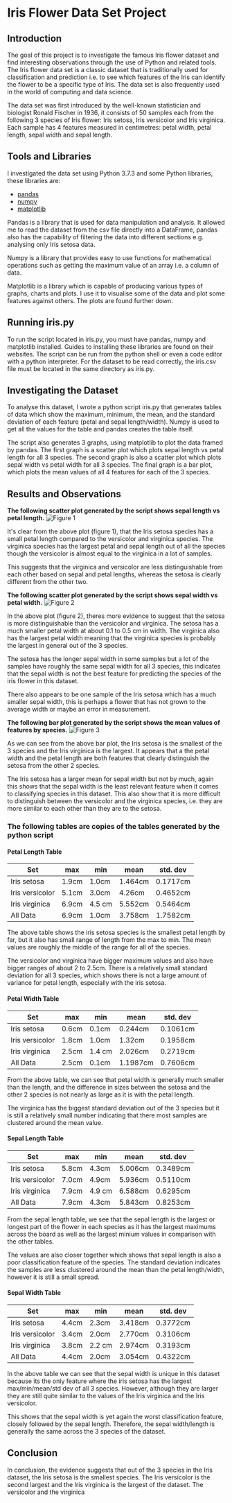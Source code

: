 # Iris Flower Data Set Project

## Introduction
The goal of this project is to investigate the famous Iris flower dataset and find interesting observations through the use of Python
and related tools. The Iris flower data set is a classic dataset that is traditionally used for classification and prediction i.e. to see
which features of the Iris can identify the flower to be a specific type of Iris. The data set is also frequently used in the world of computing and data science.

The data set was first introduced by the well-known statistician and biologist Ronald Fischer in 1936, it consists of 50 samples each from
the following 3 species of Iris flower: Iris setosa, Iris versicolor and Iris virginica. Each sample has 4 features measured in centimetres:
petal width, petal length, sepal width and sepal length.

## Tools and Libraries
I investigated the data set using Python 3.7.3 and some Python libraries, these libraries are:
* [pandas](https://pandas.pydata.org/)
* [numpy](https://www.numpy.org/)
* [matplotlib](https://matplotlib.org/)

Pandas is a library that is used for data manipulation and analysis. It allowed me to read the dataset from the csv file directly into a DataFrame, pandas also
has the capability of filtering the data into different sections e.g. analysing only Iris setosa data.

Numpy is a library that provides easy to use functions for mathematical operations such as getting the maximum value of an array i.e. a column of data.

Matplotlib is a library which is capable of producing various types of graphs, charts and plots. I use it to visualise some of the data and plot some features against others. The plots are found further down.

## Running iris.py
To run the script located in iris.py, you must have pandas, numpy and matplotlib installed. Guides to installing these libraries are found on their websites. The script can be run from the python shell or even a code editor with a python interpreter. For the dataset to be read correctly, the iris.csv file must be located in the same directory as iris.py.

## Investigating the Dataset
To analyse this dataset, I wrote a python script iris.py that generates tables of data which show the maximum, minimum, the mean, and the standard deviation of each feature (petal and sepal length/width). Numpy is used to get all the values for the table and pandas creates the table itself.

The script also generates 3 graphs, using matplotlib to plot the data framed by pandas. 
The first graph is a scatter plot which plots sepal length vs petal length for all 3 species.
The second graph is also a scatter plot which plots sepal width vs petal width for all 3 species. 
The final graph is a bar plot, which plots the mean values of all 4 features for each of the 3 species.

## Results and Observations
**The following scatter plot generated by the script shows sepal length vs petal length.**
![Figure 1](https://github.com/rituteval/Iris-Data-Set-project/blob/master/figures/sepal_v_petal_length.png)

It's clear from the above plot (figure 1), that the Iris setosa species has a small petal length compared to the versicolor and virginica species. The virginica species has the largest petal and sepal length out of all the species though the versicolor is almost equal to the virginica in a lot of samples. 

This suggests that the virginica and versicolor are less distinguishable from each other based on sepal and petal lengths, whereas the setosa is clearly different from the other two.

**The following scatter plot generated by the script shows sepal width vs petal width.**
![Figure 2](https://github.com/rituteval/Iris-Data-Set-project/blob/master/figures/sepal_v_petal_width.png)

In the above plot (figure 2), theres more evidence to suggest that the setosa is more distinguishable than the versicolor and virginica. The setosa has a much smaller petal width at about 0.1 to 0.5 cm in width. The virginica also has the largest petal width meaning that the virginica species is probably the largest in general out of the 3 species. 

The setosa has the longer sepal width in some samples but a lot of the samples have roughly the same sepal width for all 3 species, this indicates that the sepal width is not the best feature for predicting the species of the iris flower in this dataset. 

There also appears to be one sample of the Iris setosa which has a much smaller sepal width, this is perhaps a flower that has not grown to the average width or maybe an error in measurement.

**The following bar plot generated by the script shows the mean values of features by species.**
![Figure 3](https://github.com/rituteval/Iris-Data-Set-project/blob/master/figures/barplot.png)

As we can see from the above bar plot, the Iris setosa is the smallest of the 3 species and the Iris virginica is the largest. It appears that a the petal width and the petal length are both features that clearly distinguish the setosa from the other 2 species. 

The Iris setosa has a larger mean for sepal width but not by much, again this shows that the sepal width is the least relevant feature when it comes to classifying species in this dataset. This also show that it is more difficult to distinguish between the versicolor and the virginica species, i.e. they are more similar to each other than they are to the setosa.

### **The following tables are copies of the tables generated by the python script**

#### Petal Length Table
Set | max | min | mean | std. dev
--- | --- | --- | ---- | --------
Iris setosa | 1.9cm | 1.0cm | 1.464cm | 0.1717cm
Iris versicolor | 5.1cm | 3.0cm | 4.26cm | 0.4652cm
Iris virginica | 6.9cm | 4.5 cm | 5.552cm | 0.5464cm
All Data | 6.9cm | 1.0cm | 3.758cm | 1.7582cm 

The above table shows the iris setosa species is the smallest petal length by far, but it also has small range of length from the max to min. The mean values are roughly the middle of the range for all of the species. 

The versicolor and virginica have bigger maximum values and also have bigger ranges of about 2 to 2.5cm. There is a relatively small standard deviation for all 3 species, which shows there is not a large amount of variance for petal length, especially with the iris setosa.

#### Petal Width Table
Set | max | min | mean | std. dev
--- | --- | --- | ---- | --------
Iris setosa | 0.6cm | 0.1cm | 0.244cm | 0.1061cm
Iris versicolor | 1.8cm | 1.0cm | 1.32cm | 0.1958cm
Iris virginica | 2.5cm | 1.4 cm | 2.026cm | 0.2719cm
All Data | 2.5cm | 0.1cm | 1.1987cm | 0.7606cm 

From the above table, we can see that petal width is generally much smaller than the length, and the difference in sizes between the setosa and the other 2 species is not nearly as large as it is with the petal length. 

The virginica has the biggest standard deviation out of the 3 species but it is still a relatively small number indicating that there most samples are clustered around the mean value.

#### Sepal Length Table
Set | max | min | mean | std. dev
--- | --- | --- | ---- | --------
Iris setosa | 5.8cm | 4.3cm | 5.006cm | 0.3489cm
Iris versicolor | 7.0cm | 4.9cm | 5.936cm | 0.5110cm
Iris virginica | 7.9cm | 4.9 cm | 6.588cm | 0.6295cm
All Data | 7.9cm | 4.3cm | 5.843cm | 0.8253cm

From the sepal length table, we see that the sepal length is the largest or longest part of the flower in each species as it has the largest maximums across the board as well as the largest minium values in comparison with the other tables. 

The values are also closer together which shows that sepal length is also a poor classification feature of the species.
The standard deviation indicates the samples are less clustered around the mean than the petal length/width, however it is still a small spread.

#### Sepal Width Table
Set | max | min | mean | std. dev
--- | --- | --- | ---- | --------
Iris setosa | 4.4cm | 2.3cm | 3.418cm | 0.3772cm
Iris versicolor | 3.4cm | 2.0cm | 2.770cm | 0.3106cm
Iris virginica | 3.8cm | 2.2 cm | 2.974cm | 0.3193cm
All Data | 4.4cm | 2.0cm | 3.054cm | 0.4322cm

In the above table we can see that the sepal width is unique in this dataset because its the only feature where the iris setosa has the largest max/min/mean/std dev of all 3 species. However, although they are larger they are still quite similar to the values of the Iris virginica and the Iris versicolor.

This shows that the sepal width is yet again the worst classification feature, closely followed by the sepal length. Therefore, the sepal width/length is generally the same across the 3 species of the dataset.

## Conclusion
In conclusion, the evidence suggests that out of the 3 species in the Iris dataset, the Iris setosa is the smallest species. The Iris versicolor is the second largest and the Iris virginica is the largest of the dataset. The versicolor and the virginica 
